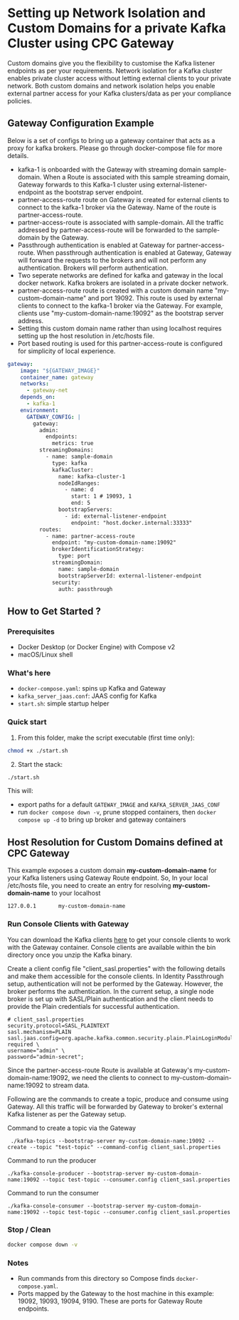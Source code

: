 # Setting up Network Isolation and Custom Domains for a private Kafka Cluster using CPC Gateway

Custom domains give you the flexibility to customise the Kafka listener endpoints as per your requirements. Network isolation for a Kafka cluster enables private cluster access without letting external clients to your private network. Both custom domains and network isolation helps you enable external partner access for your Kafka clusters/data as per your compliance policies.


## Gateway Configuration Example

 Below is a set of configs to bring up a gateway container that acts as a proxy for kafka brokers. Please go through docker-compose file for more details.

 - kafka-1 is onboarded with the Gateway with streaming domain sample-domain. When a Route is associated with this sample streaming domain, Gateway forwards to this Kafka-1 cluster using external-listener-endpoint as the bootstrap server endpoint.
 - partner-access-route route on Gateway is created for external clients to connect to the kafka-1 broker via the Gateway. Name of the route is partner-access-route. 
 - partner-access-route is associated with sample-domain. All the traffic addressed by partner-access-route will be forwarded to the sample-domain by the Gateway.
 - Passthrough authentication is enabled at Gateway for partner-access-route. When passthrough authentication is enabled at Gateway, Gateway will forward the requests to the brokers and will not perform any authentication. Brokers will perform authentication. 
 - Two seperate networks are defined for kafka and gateway in the local docker network. Kafka brokers are isolated in a private docker network. 
 - partner-access-route route is created with a custom domain name "my-custom-domain-name" and port 19092. This route is used by external clients to connect to the kafka-1 broker via the Gateway. For example, clients use "my-custom-domain-name:19092" as the bootstrap server address.
 - Setting this custom domain name rather than using localhost requires setting up the host resolution in /etc/hosts file.
 - Port based routing is used for this partner-access-route is configured for simplicity of local experience. 


```yaml
gateway:
    image: "${GATEWAY_IMAGE}"
    container_name: gateway
    networks:
      - gateway-net
    depends_on:
      - kafka-1
    environment:
      GATEWAY_CONFIG: |
        gateway:
          admin:
            endpoints:
              metrics: true
          streamingDomains:
            - name: sample-domain
              type: kafka
              kafkaCluster:
                name: kafka-cluster-1
                nodeIdRanges:
                  - name: d
                    start: 1 # 19093, 1
                    end: 5
                bootstrapServers:
                  - id: external-listener-endpoint 
                    endpoint: "host.docker.internal:33333"  
          routes:
            - name: partner-access-route
              endpoint: "my-custom-domain-name:19092"
              brokerIdentificationStrategy:
                type: port 
              streamingDomain:
                name: sample-domain
                bootstrapServerId: external-listener-endpoint
              security:
                auth: passthrough
``` 

## How to Get Started ?
### Prerequisites
- Docker Desktop (or Docker Engine) with Compose v2
- macOS/Linux shell

### What's here
- `docker-compose.yaml`: spins up Kafka and Gateway
- `kafka_server_jaas.conf`: JAAS config for Kafka
- `start.sh`: simple startup helper

### Quick start
1) From this folder, make the script executable (first time only):
```bash
chmod +x ./start.sh
```
2) Start the stack:
```bash
./start.sh
```

This will:
- export paths for a default `GATEWAY_IMAGE` and `KAFKA_SERVER_JAAS_CONF` 
- run `docker compose down -v`, prune stopped containers, then `docker compose up -d` to bring up broker and gateway containers

## Host Resolution for Custom Domains defined at CPC Gateway 

This example exposes a custom domain **my-custom-domain-name** for your Kafka listeners using Gateway Route endpoint. So, In your local /etc/hosts file, you need to create an entry for resolving **my-custom-domain-name** to your localhost

```
127.0.0.1       my-custom-domain-name
``` 

### Run Console Clients with Gateway

You can download the Kafka clients [here](https://kafka.apache.org/downloads) to get your console clients to work with the Gateway container. Console clients are available within the bin directory once you unzip the Kafka binary.

Create a client config file "client_sasl.properties" with the following details and make them accessible for the console clients. In Identity Passthrough setup, authentication will not be performed by the Gateway. However, the broker performs the authentication. In the current setup, a single node broker is set up with SASL/Plain authentication and the client needs to provide the Plain credentials for successful authentication.

```
# client_sasl.properties
security.protocol=SASL_PLAINTEXT
sasl.mechanism=PLAIN
sasl.jaas.config=org.apache.kafka.common.security.plain.PlainLoginModule required \
username="admin" \
password="admin-secret";
```

Since the partner-access-route Route is available at Gateway's my-custom-domain-name:19092, we need the clients to connect to my-custom-domain-name:19092 to stream data. 

Following are the commands to create a topic, produce and consume using Gateway. All this traffic will be forwarded by Gateway to broker's external Kafka listener as per the Gateway setup.

Command to create a topic via the Gateway 
```
 ./kafka-topics --bootstrap-server my-custom-domain-name:19092 --create --topic "test-topic" --command-config client_sasl.properties
```

Command to run the producer
```
./kafka-console-producer --bootstrap-server my-custom-domain-name:19092 --topic test-topic --consumer.config client_sasl.properties
```

Command to run the consumer 
``` 
./kafka-console-consumer --bootstrap-server my-custom-domain-name:19092 --topic test-topic --consumer.config client_sasl.properties
```

### Stop / Clean

```bash
docker compose down -v
```

### Notes
- Run commands from this directory so Compose finds `docker-compose.yaml`.
- Ports mapped by the Gateway to the host machine in this example: 19092, 19093, 19094, 9190. These are ports for Gateway Route endpoints.

